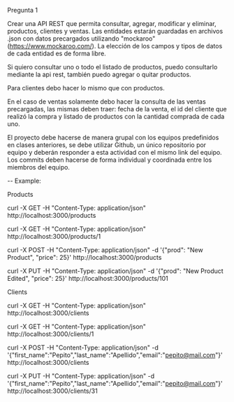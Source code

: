 Pregunta 1


Crear una API REST que permita consultar, agregar, modificar y eliminar, productos, clientes y ventas. Las entidades estarán guardadas en archivos .json con datos precargados utilizando "mockaroo" (https://www.mockaroo.com/). La elección de los campos y tipos de datos de cada entidad es de forma libre.

Si quiero consultar uno o todo el listado de productos, puedo consultarlo mediante la api rest, también puedo agregar o quitar productos.

Para clientes debo hacer lo mismo que con productos.

En el caso de ventas solamente debo hacer la consulta de las ventas precargadas, las mismas deben traer: fecha de la venta, el id del cliente que realizó la compra y listado de productos con la cantidad comprada de cada uno.

El proyecto debe hacerse de manera grupal con los equipos predefinidos en clases anteriores, se debe utilizar Github, un único repositorio por equipo y deberán responder a esta actividad con el mismo link del equipo. Los commits deben hacerse de forma individual y coordinada entre los miembros del equipo.


--
Example:

Products

curl -X GET -H "Content-Type: application/json"  http://localhost:3000/products

curl -X GET -H "Content-Type: application/json"  http://localhost:3000/products/1

curl -X POST -H "Content-Type: application/json" -d '{"prod": "New Product", "price": 25}' http://localhost:3000/products

curl -X PUT -H "Content-Type: application/json" -d '{"prod": "New Product Edited", "price": 25}' http://localhost:3000/products/101

Clients

curl -X GET -H "Content-Type: application/json"  http://localhost:3000/clients

curl -X GET -H "Content-Type: application/json"  http://localhost:3000/clients/1

curl -X POST -H "Content-Type: application/json" -d '{"first_name":"Pepito","last_name":"Apellido","email":"pepito@mail.com"}' http://localhost:3000/clients

curl -X PUT -H "Content-Type: application/json" -d '{"first_name":"Pepito","last_name":"Apellido","email":"pepito@mail.com"}' http://localhost:3000/clients/31


